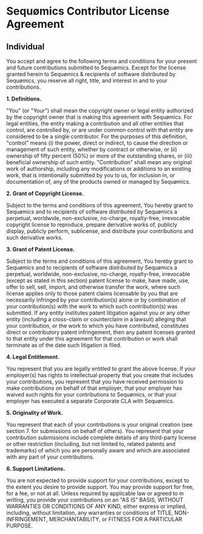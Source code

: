 # Sequømics Contributor License Agreement
## Individual

You accept and agree to the following terms and conditions for your present and future contributions submitted to Sequømics. Except for the license granted herein to Sequømics & recipients of software distributed by Sequømics, you reserve all right, title, and interest in and to your contributions.

<b>1. Definitions.</b>

"You" (or "Your") shall mean the copyright owner or legal entity authorized by the copyright owner that is making this agreement with Sequømics. For legal entities, the entity making a contribution and all other entities that control, are controlled by, or are under common control with that entity are considered to be a single contributor. For the purposes of this definition, "control" means (i) the power, direct or indirect, to cause the direction or management of such entity, whether by contract or otherwise, or (ii) ownership of fifty percent (50%) or more of the outstanding shares, or (iii) beneficial ownership of such entity. "Contribution" shall mean any original work of authorship, including any modifications or additions to an existing work, that is intentionally submitted by you to us, for inclusion in, or documentation of, any of the products owned or managed by Sequømics.

<b>2. Grant of Copyright License.</b>

Subject to the terms and conditions of this agreement, You hereby grant to Sequømics and to recipients of software distributed by Sequømics a perpetual, worldwide, non-exclusive, no-charge, royalty-free, irrevocable copyright license to reproduce, prepare derivative works of, publicly display, publicly perform, sublicense, and distribute your contributions and such derivative works.

<b>3. Grant of Patent License.</b>

Subject to the terms and conditions of this agreement, You hereby grant to Sequømics and to recipients of software distributed by Sequømics a perpetual, worldwide, non-exclusive, no-charge, royalty-free, irrevocable (except as stated in this section) patent license to make, have made, use, offer to sell, sell, import, and otherwise transfer the work, where such license applies only to those patent claims licensable by you that are necessarily infringed by your contribution(s) alone or by combination of your contribution(s) with the work to which such contribution(s) was submitted. If any entity institutes patent litigation against you or any other entity (including a cross-claim or counterclaim in a lawsuit) alleging that your contribution, or the work to which you have contributed, constitutes direct or contributory patent infringement, then any patent licenses granted to that entity under this agreement for that contribution or work shall terminate as of the date such litigation is filed.

<b>4. Legal Entitlement.</b>

You represent that you are legally entitled to grant the above license. If your employer(s) has rights to intellectual property that you create that includes your contributions, you represent that you have received permission to make contributions on behalf of that employer, that your employer has waived such rights for your contributions to Sequømics, or that your employer has executed a separate Corporate CLA with Sequømics.

<b>5. Originality of Work.</b>

You represent that each of your contributions is your original creation (see section 7. for submissions on behalf of others). You represent that your contribution submissions include complete details of any third-party license or other restriction (including, but not limited to, related patents and trademarks) of which you are personally aware and which are associated with any part of your contributions.

<b>6. Support Limitations.</b>

You are not expected to provide support for your contributions, except to the extent you desire to provide support. You may provide support for free, for a fee, or not at all. Unless required by applicable law or agreed to in writing, you provide your contributions on an "AS IS" BASIS, WITHOUT WARRANTIES OR CONDITIONS OF ANY KIND, either express or implied, including, without limitation, any warranties or conditions of TITLE, NON-INFRINGEMENT, MERCHANTABILITY, or FITNESS FOR A PARTICULAR PURPOSE.
